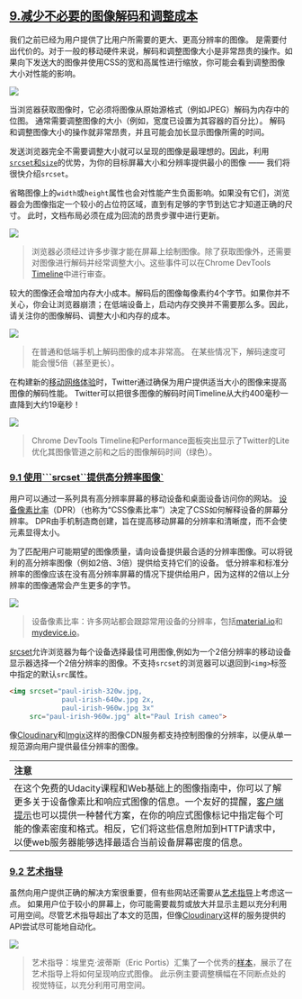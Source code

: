 ## [9.减少不必要的图像解码和调整成本](https://images.guide/#reduce-unnecessary-image-decode-costs)

我们之前已经为用户提供了比用户所需要的更大、更高分辨率的图像。 是需要付出代价的。对于一般的移动硬件来说，解码和调整图像大小是非常昂贵的操作。如果向下发送大的图像并使用CSS的宽和高属性进行缩放，你可能会看到调整图像大小对性能的影响。

![](https://yylifen.github.io/images.guide/images/image-pipeline-large.jpg)

当浏览器获取图像时，它必须将图像从原始源格式（例如JPEG）解码为内存中的位图。 通常需要调整图像的大小（例如，宽度已设置为其容器的百分比）。 解码和调整图像大小的操作就非常昂贵，并且可能会加长显示图像所需的时间。

发送浏览器完全不需要调整大小就可以呈现的图像是最理想的。因此，利用[```srcset```和```size```](https://developer.mozilla.org/en-US/docs/Learn/HTML/Multimedia_and_embedding/Responsive_images)的优势，为你的目标屏幕大小和分辨率提供最小的图像 —— 我们将很快介绍```srcset```。

省略图像上的```width```或```height```属性也会对性能产生负面影响。如果没有它们，浏览器会为图像指定一个较小的占位符区域，直到有足够的字节到达它才知道正确的尺寸。 此时，文档布局必须在成为回流的昂贵步骤中进行更新。

![](https://yylifen.github.io/images.guide/images/devtools-decode-large.jpg)

> 浏览器必须经过许多步骤才能在屏幕上绘制图像。除了获取图像外，还需要对图像进行解码并经常调整大小。这些事件可以在Chrome DevTools [Timeline](https://developers.google.com/web/tools/chrome-devtools/evaluate-performance/performance-reference)中进行审查。

较大的图像还会增加内存大小成本。解码后的图像每像素约4个字节。如果你并不关心，你会让浏览器崩溃；在低端设备上，启动内存交换并不需要那么多。因此，请关注你的图像解码、调整大小和内存的成本。

![](https://yylifen.github.io/images.guide/images/image-decoding-mobile-large.jpg)

> 在普通和低端手机上解码图像的成本非常高。 在某些情况下，解码速度可能会慢5倍（甚至更长）。

在构建新的[移动网络体验](https://medium.com/@paularmstrong/twitter-lite-and-high-performance-react-progressive-web-apps-at-scale-d28a00e780a3)时，Twitter通过确保为用户提供适当大小的图像来提高图像的解码性能。 Twitter可以把很多图像的解码时间Timeline从大约400毫秒一直降到大约19毫秒！

![](https://yylifen.github.io/images.guide/images/image-decoding-large.jpg)

> Chrome DevTools Timeline和Performance面板突出显示了Twitter的Lite优化其图像管道之前和之后的图像解码时间（绿色）。

<h3 id="delivering-hidpi-with-srcset"><a href="https://images.guide/#delivering-hidpi-with-srcset">9.1 使用```srcset``提供高分辨率图像`</a></h3>

用户可以通过一系列具有高分辨率屏幕的移动设备和桌面设备访问你的网站。 [设备像素比率](https://stackoverflow.com/a/21413366)（DPR）（也称为“CSS像素比率”）决定了CSS如何解释设备的屏幕分辨率。 DPR由手机制造商创建，旨在提高移动屏幕的分辨率和清晰度，而不会使元素显得太小。

为了匹配用户可能期望的图像质量，请向设备提供最合适的分辨率图像。可以将锐利的高分辨率图像（例如2倍、3倍）提供给支持它们的设备。 低分辨率和标准分辨率的图像应该在没有高分辨率屏幕的情况下提供给用户，因为这样的2倍以上分辨率的图像通常会产生更多的字节。

![](https://yylifen.github.io/images.guide/images/device-pixel-ratio-large.jpg)

> 设备像素比率：许多网站都会跟踪常用设备的分辨率，包括[material.io](https://material.io/devices/)和[mydevice.io](https://mydevice.io/devices/)。

[srcset](https://developer.mozilla.org/en-US/docs/Learn/HTML/Multimedia_and_embedding/Responsive_images)允许浏览器为每个设备选择最佳可用图像,例如为一个2倍分辨率的移动设备显示器选择一个2倍分辨率的图像。不支持```srcset```的浏览器可以退回到```<img>```标签中指定的默认```src```属性。

```html
<img srcset="paul-irish-320w.jpg,
             paul-irish-640w.jpg 2x,
             paul-irish-960w.jpg 3x"
     src="paul-irish-960w.jpg" alt="Paul Irish cameo">
```

像[Cloudinary](http://cloudinary.com/blog/how_to_automatically_adapt_website_images_to_retina_and_hidpi_devices)和[Imgix](https://docs.imgix.com/apis/url/dpr)这样的图像CDN服务都支持控制图像的分辨率，以便从单一规范源向用户提供最佳分辨率的图像。

| 注意 |
| :--- |
| 在这个免费的Udacity课程和Web基础上的图像指南中，你可以了解更多关于设备像素比和响应式图像的信息。一个友好的提醒，[客户端提示](https://www.smashingmagazine.com/2016/01/leaner-responsive-images-client-hints/)也可以提供一种替代方案，在你的响应式图像标记中指定每个可能的像素密度和格式。相反，它们将这些信息附加到HTTP请求中，以便web服务器能够选择最适合当前设备屏幕密度的信息。

<h3 id="dart-direction"><a href="https://images.guide/#art-direction">9.2 艺术指导</a></h3>

虽然向用户提供正确的解决方案很重要，但有些网站还需要从[艺术指导](http://usecases.responsiveimages.org/#art-direction)上考虑这一点。 如果用户位于较小的屏幕上，你可能需要裁剪或放大并显示主题以充分利用可用空间。尽管艺术指导超出了本文的范围，但像[Cloudinary](http://cloudinary.com/blog/automatically_art_directed_responsive_images%20)这样的服务提供的API尝试尽可能地自动化。

![](https://yylifen.github.io/images.guide/images/responsive-art-direction-large.jpg)

> 艺术指导：埃里克·波蒂斯（Eric Portis）汇集了一个优秀的[样本](https://ericportis.com/etc/cloudinary/)，展示了在艺术指导上将如何呈现响应式图像。 此示例主要调整横幅在不同断点处的视觉特征，以充分利用可用空间。
